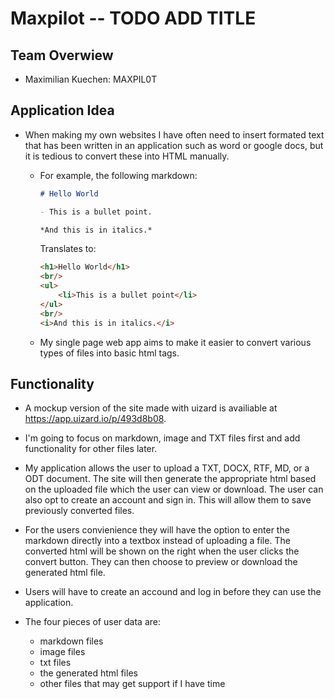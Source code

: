 # Maxpilot -- TODO ADD TITLE

## Team Overwiew
- Maximilian Kuechen: MAXPIL0T

## Application Idea

- When making my own websites I have often need to insert formated text that has been written in an application such as word or google docs, but it is tedious to convert these into HTML manually. 

    - For example, the following markdown:
        ```md
        # Hello World 

        - This is a bullet point.

        *And this is in italics.*
        ```

        Translates to:

        ```html
        <h1>Hello World</h1>
        <br/>
        <ul>
            <li>This is a bullet point</li>
        </ul>
        <br/>
        <i>And this is in italics.</i>
        ```

    - My single page web app aims to make it easier to convert various types of files into basic html tags.

## Functionality

- A mockup version of the site made with uizard is availiable at https://app.uizard.io/p/493d8b08.

- I'm going to focus on markdown, image and TXT files first and add functionality for other files later.

- My application allows the user to upload a TXT, DOCX, RTF, MD, or a ODT document. The site will then generate the appropriate html based on the uploaded file which the user can view or download. The user can also opt to create an account and sign in. This will allow them to save previously converted files.

- For the users convienience they will have the option to enter the markdown directly into a textbox instead of uploading a file. The converted html will be shown on the right when the user clicks the convert button. They can then choose to preview or download the generated html file.

- Users will have to create an accound and log in before they can use the application. 

- The four pieces of user data are:
    - markdown files
    - image files
    - txt files
    - the generated html files
    - other files that may get support if I have time